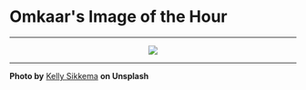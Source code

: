# Omkaar's Image of the Hour

---

<div align="center">

<a href="https://unsplash.com/photos/workflow-diagram-product-brief-and-user-goals-are-shown-wdnpaTNwOEQ">
  <img src="https://images.unsplash.com/photo-1743385779347-1549dabf1320?crop=entropy&cs=tinysrgb&fit=max&fm=jpg&ixid=M3w3NjA2Nzh8MHwxfHJhbmRvbXx8fHx8fHx8fDE3NTIwNDA4MDB8&ixlib=rb-4.1.0&q=80&w=1080" style="max-width:100%; height:auto;">
</a>



</div>

---

**Photo by** [Kelly Sikkema](https://unsplash.com/@kellysikkema) **on Unsplash**
